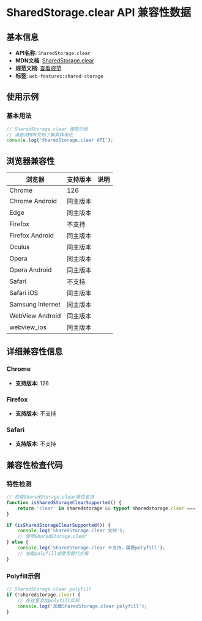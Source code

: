 # SharedStorage.clear API 兼容性数据

## 基本信息

- **API名称**: `SharedStorage.clear`
- **MDN文档**: [SharedStorage.clear](https://developer.mozilla.org/docs/Web/API/SharedStorage/clear)
- **规范文档**: [查看规范](https://wicg.github.io/shared-storage/#dom-sharedstorage-clear)
- **标签**: `web-features:shared-storage`

## 使用示例

### 基本用法

```javascript
// SharedStorage.clear 使用示例
// 请查阅MDN文档了解具体用法
console.log('SharedStorage.clear API');
```

## 浏览器兼容性

| 浏览器 | 支持版本 | 说明 |
|--------|----------|------|
| Chrome | 126 |  |
| Chrome Android | 同主版本 |  |
| Edge | 同主版本 |  |
| Firefox | 不支持 |  |
| Firefox Android | 同主版本 |  |
| Oculus | 同主版本 |  |
| Opera | 同主版本 |  |
| Opera Android | 同主版本 |  |
| Safari | 不支持 |  |
| Safari iOS | 同主版本 |  |
| Samsung Internet | 同主版本 |  |
| WebView Android | 同主版本 |  |
| webview_ios | 同主版本 |  |

## 详细兼容性信息

### Chrome

- **支持版本**: 126

### Firefox

- **支持版本**: 不支持

### Safari

- **支持版本**: 不支持

## 兼容性检查代码

### 特性检测

```javascript
// 检查SharedStorage.clear是否支持
function isSharedStorageClearSupported() {
    return 'clear' in sharedstorage && typeof sharedstorage.clear === 'function';
}

if (isSharedStorageClearSupported()) {
    console.log('SharedStorage.clear 支持');
    // 使用SharedStorage.clear
} else {
    console.log('SharedStorage.clear 不支持，需要polyfill');
    // 加载polyfill或使用替代方案
}
```

### Polyfill示例

```javascript
// SharedStorage.clear polyfill
if (!sharedstorage.clear) {
    // 在这里添加polyfill实现
    console.log('加载SharedStorage.clear polyfill');
}
```

